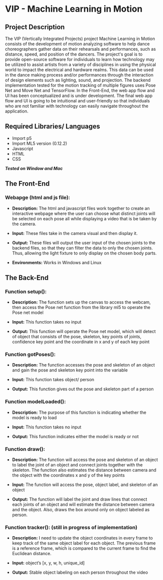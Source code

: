 # VIP - Machine Learning in Motion
## Project Description
The VIP (Vertically Integrated Projects) project Machine Learning in Motion consists of the development of motion analyzing software to help dance choreographers   gather data on their rehearsals and performances, such as distance, speed, and position of the dancers. The project's goal is to provide open-source software for individuals to learn how technology may be utilized to assist artists from a variety of disciplines in using the physical world to impact the electrical and hardware realms. This data can be used in the dance making process and/or performances through the interaction of design elements such as lighting, sound, and projection. The backend implementation tested for the motion tracking of multiple figures uses Pose Net and Move Net and TensorFlow. In the Front-End, the web app flow and UI has been conceptualized and is under development. The final web app flow and UI is going to be intuitional and user-friendly so that individuals who are not familiar with technology can easily navigate throughout the application. 
## Required Libraries/ Languages
* Import p5
* Import ML5 version (0.12.2)
* Javascript  
* HTML 
* CSS 

***Tested on Window and Mac***

## The Front-End
### Webapge (html and js file): 
* **Description:** The html and javascript files work together to create an interactive webpage where the user can choose what distinct joints will be selected on each pose all while displaying a video that is be taken by the camera. 

* **Input:** These files take in the camera visual and then display it. 

* **Output:** These files will output the user input of the chosen joints to the backend files, so that they can filter the data to only the chosen joints. Thus, allowing the light fixture to only display on the chosen body parts. 

* **Environments:** Works in Windows and Linux  

## The Back-End
### Function setup(): 

* **Description:** The function sets up the canvas to access the webcam, then access the Pose net function from the library ml5 to operate the Pose net model 

* **Input:** This function takes no input 

* **Output:** This function will operate the Pose net model, which will detect of object that consists of the pose, skeleton, key points of joints, confidence key point and the coordinate in x and y of each key point 

### Function gotPoses(): 

* **Description:** The function accesses the pose and skeleton of an object and gain the pose and skeleton key point into the variable  

* **Input:** This function takes object/ person 

* **Output:** This function gives out the pose and skeleton part of a person 

### Function modelLoaded(): 

* **Description:** The purpose of this function is indicating whether the model is ready to load 

* **Input:** This function takes no input 

* **Output:** This function indicates either the model is ready or not 

### Function draw(): 

* **Description:** The function will access the pose and skeleton of an object to label the joint of an object and connect joints together with the skeleton. The function also estimates the distance between camera and the object with the coordinates x and y of the key points 

* **Input:** The function will access the pose, object label, and skeleton of an object 

* **Output:** The function will label the joint and draw lines that connect each joints of an object and will estimate the distance between camera and the object. Also, draws the box around only on object labeled as person.  

### Function tracker(): (still in progress of implementation) 

* **Description:** I need to update the object coordinates in every frame to keep track of the same object label for each object. The previous frame is a reference frame, which is compared to the current frame to find the Euclidean distance. 

* **Input:** object’s [x, y, w, h, unique_id] 

* **Output:** Stable object labeling on each person throughout the video 
